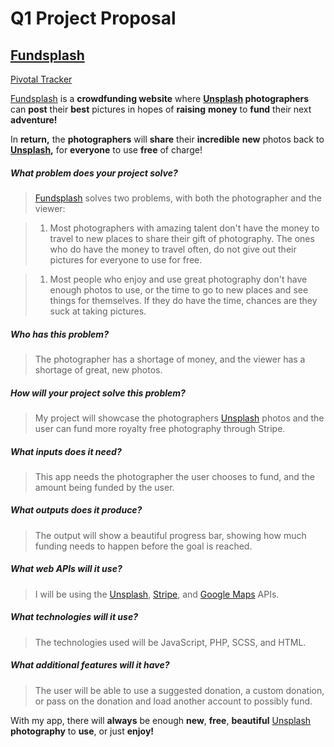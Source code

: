 # Q1 Project Proposal

## [Fundsplash](http://fundsplash.com)

[Pivotal Tracker](https://www.pivotaltracker.com/n/projects/1781697)

[Fundsplash](http://fundsplash.com) is a **crowdfunding website** where **[Unsplash](https://unsplash.com) photographers** can **post** their **best** pictures in hopes of **raising** **money** to **fund** their next **adventure!**

In **return,** the **photographers** will **share** their **incredible** **new** photos back to **[Unsplash](https://unsplash.com),** for **everyone** to use **free** of charge!


##### What problem does your project solve?

> [Fundsplash](http://fundsplash.com) solves two problems, with both the photographer and the viewer:

  > 1. Most photographers with amazing talent don't have the money to travel to new places to share their gift of photography. The ones who do have the money to travel often, do not give out their pictures for everyone to use for free.


  > 1. Most people who enjoy and use great photography don't have enough photos to use, or the time to go to new places and see things for themselves. If they do have the time, chances are they suck at taking pictures.

##### Who has this problem?

> The photographer has a shortage of money, and the viewer has a shortage of great, new photos.

##### How will your project solve this problem?

> My project will showcase the photographers [Unsplash](https://unsplash.com/@jeremy_thomas) photos and the user can fund more royalty free photography through Stripe.

##### What inputs does it need?

> This app needs the photographer the user chooses to fund, and the amount being funded by the user.

##### What outputs does it produce?

> The output will show a beautiful progress bar, showing how much funding needs to happen before the goal is reached.

##### What web APIs will it use?

> I will be using the [Unsplash](https://unsplash.com/developers), [Stripe](https://stripe.com/docs), and [Google Maps](https://developers.google.com/maps/) APIs.

##### What technologies will it use?
> The technologies used will be JavaScript, PHP, SCSS, and HTML.

##### What additional features will it have?

> The user will be able to use a suggested donation, a custom donation, or pass on the donation and load another account to possibly fund.

With my app, there will **always** be enough **new**, **free**, **beautiful** [Unsplash](https://unsplash.com) **photography** to **use**, or just **enjoy!**
